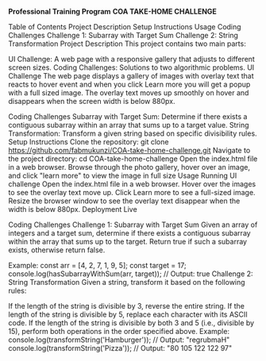 **Professional Training Program**
**COA TAKE-HOME CHALLENGE**

Table of Contents
Project Description
Setup Instructions
Usage
Coding Challenges
Challenge 1: Subarray with Target Sum
Challenge 2: String Transformation
Project Description
This project contains two main parts:

UI Challenge: A web page with a responsive gallery that adjusts to different screen sizes.
Coding Challenges: Solutions to two algorithmic problems.
UI Challenge
The web page displays a gallery of images with overlay text that reacts to hover event and when you click Learn more you will get a popup with a full sized image. The overlay text moves up smoothly on hover and disappears when the screen width is below 880px.

Coding Challenges
Subarray with Target Sum: Determine if there exists a contiguous subarray within an array that sums up to a target value.
String Transformation: Transform a given string based on specific divisibility rules.
Setup Instructions
Clone the repository:
git clone https://github.com/fabmukunzi/COA-take-home-challenge.git
Navigate to the project directory:
cd COA-take-home-challenge
Open the index.html file in a web browser.
Browse through the photo gallery, hover over an image, and click "learn more" to view the image in full size
Usage
Running UI challenge
Open the index.html file in a web browser.
Hover over the images to see the overlay text move up.
Click Learn more to see a full-sized image.
Resize the browser window to see the overlay text disappear when the width is below 880px.
Deployment
Live

Coding Challenges
Challenge 1: Subarray with Target Sum
Given an array of integers and a target sum, determine if there exists a contiguous subarray within the array that sums up to the target. Return true if such a subarray exists, otherwise return false.

Example:
const arr = [4, 2, 7, 1, 9, 5];
const target = 17;
console.log(hasSubarrayWithSum(arr, target)); // Output: true
Challenge 2: String Transformation
Given a string, transform it based on the following rules:

If the length of the string is divisible by 3, reverse the entire string.
If the length of the string is divisible by 5, replace each character with its ASCII code.
If the length of the string is divisible by both 3 and 5 (i.e., divisible by 15), perform both operations in the order specified above.
Example:
console.log(transformString('Hamburger')); // Output: "regrubmaH"
console.log(transformString('Pizza')); // Output: "80 105 122 122 97"
